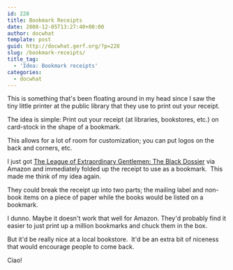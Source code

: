 ```yaml
---
id: 228
title: Bookmark Receipts
date: 2008-12-05T13:27:40+00:00
author: docwhat
template: post
guid: http://docwhat.gerf.org/?p=228
slug: /bookmark-receipts/
title_tag:
  - 'Idea: Bookmark receipts'
categories:
  - docwhat
---
```

This is something that's been floating around in my head since I saw the tiny little printer at the public library that they use to print out your receipt.

The idea is simple: Print out your receipt (at libraries, bookstores, etc.) on card-stock in the shape of a bookmark.

This allows for a lot of room for customization; you can put logos on the back and corners, etc.

I just got <a name="evtst|a|1401203078" href="http://www.amazon.com/League-Extraordinary-Gentlemen-Black-Dossier/dp/1401203078%3FSubscriptionId%3D02E5W5871AJF7PMMMS82%26tag%3Dws%26linkCode%3Dxm2%26camp%3D2025%26creative%3D165953%26creativeASIN%3D1401203078">The League of Extraordinary Gentlemen: The Black Dossier</a> via Amazon and immediately folded up the receipt to use as a bookmark.  This made me think of my idea again.

They could break the receipt up into two parts; the mailing label and non-book items on a piece of paper while the books would be listed on a bookmark.

I dunno. Maybe it doesn't work that well for Amazon. They'd probably find it easier to just print up a million bookmarks and chuck them in the box.

But it'd be really nice at a local bookstore.  It'd be an extra bit of niceness that would encourage people to come back.

Ciao!